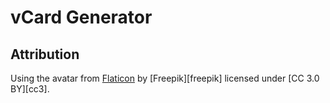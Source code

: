 # vCard Generator

## Attribution

Using the avatar from [Flaticon](https://www.flaticon.com/free-icon/user_727399) by [Freepik][freepik] licensed under [CC 3.0 BY][cc3].
